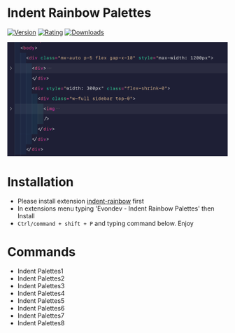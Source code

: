 # Indent Rainbow Palettes

[![Version](https://vsmarketplacebadge.apphb.com/version/evondev.indent-rainbow-palettes.svg)](https://marketplace.visualstudio.com/items?itemName=evondev.indent-rainbow-palettes)
[![Rating](https://vsmarketplacebadge.apphb.com/rating/evondev.indent-rainbow-palettes.svg)](https://marketplace.visualstudio.com/items?itemName=evondev.indent-rainbow-palettes)
[![Downloads](https://vsmarketplacebadge.apphb.com/downloads/evondev.indent-rainbow-palettes.svg)](https://marketplace.visualstudio.com/items?itemName=evondev.indent-rainbow-palettes)

![Preview](https://raw.githubusercontent.com/evondev/indent-rainbow-palettes/master/preview1.png)

# Installation

- Please install extension [indent-rainbow](https://marketplace.visualstudio.com/items?itemName=oderwat.indent-rainbow) first
- In extensions menu typing 'Evondev - Indent Rainbow Palettes' then Install
- `Ctrl/command + shift + P` and typing command below. Enjoy

# Commands

- Indent Palettes1
- Indent Palettes2
- Indent Palettes3
- Indent Palettes4
- Indent Palettes5
- Indent Palettes6
- Indent Palettes7
- Indent Palettes8
